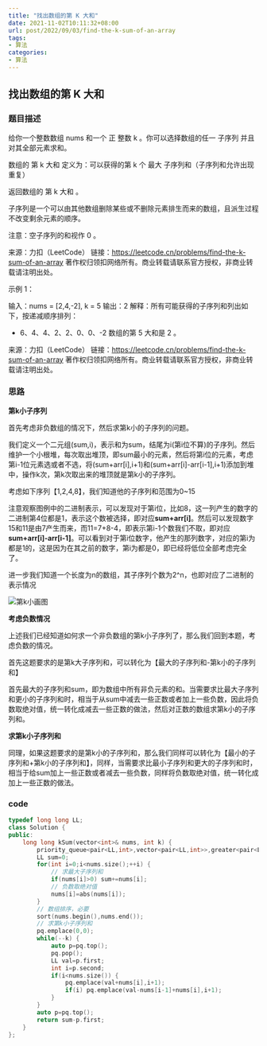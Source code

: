 ```yaml
---
title: "找出数组的第 K 大和"
date: 2021-11-02T10:11:32+08:00
url: post/2022/09/03/find-the-k-sum-of-an-array
tags:
- 算法
categories:
- 算法 
---
```


## 找出数组的第 K 大和

### 题目描述

给你一个整数数组 nums 和一个 正 整数 k 。你可以选择数组的任一 子序列 并且对其全部元素求和。

数组的 第 k 大和 定义为：可以获得的第 k 个 最大 子序列和（子序列和允许出现重复）

返回数组的 第 k 大和 。

子序列是一个可以由其他数组删除某些或不删除元素排生而来的数组，且派生过程不改变剩余元素的顺序。

注意：空子序列的和视作 0 。

来源：力扣（LeetCode）
链接：https://leetcode.cn/problems/find-the-k-sum-of-an-array
著作权归领扣网络所有。商业转载请联系官方授权，非商业转载请注明出处。

示例 1：

输入：nums = [2,4,-2], k = 5
输出：2
解释：所有可能获得的子序列和列出如下，按递减顺序排列：
- 6、4、4、2、2、0、0、-2
数组的第 5 大和是 2 。

来源：力扣（LeetCode）
链接：https://leetcode.cn/problems/find-the-k-sum-of-an-array
著作权归领扣网络所有。商业转载请联系官方授权，非商业转载请注明出处。

### 思路

**第k小子序列**

首先考虑非负数组的情况下，然后求第k小的子序列的问题。

我们定义一个二元组(sum,i)，表示和为sum，结尾为i(第i位不算)的子序列。然后维护一个小根堆，每次取出堆顶，即sum最小的元素，然后将第i位的元素，考虑第i-1位元素选或者不选，将(sum+arr[i],i+1)和(sum+arr[i]-arr[i-1],i+1)添加到堆中，操作k次，第k次取出来的堆顶就是第k小的子序列。

考虑如下序列【1,2,4,8】，我们知道他的子序列和范围为0~15

注意观察图例中的二进制表示，可以发现对于第i位，比如8，这一列产生的数字的二进制第4位都是1，表示这个数被选择，即对应**sum+arr[i]**。然后可以发现数字15和11是由7产生而来，而11=7+8-4，即表示第i-1个数我们不取，即对应**sum+arr[i]-arr[i-1]**。可以看到对于第i位数字，他产生的那列数字，对应的第i为都是1的，这是因为在其之前的数字，第i为都是0，即已经将低位全部考虑完全了。

进一步我们知道一个长度为n的数组，其子序列个数为2^n，也即对应了二进制的表示情况

![第k小画图](https://qraffa-1304595678.cos.ap-guangzhou.myqcloud.com/img/%E7%AC%ACk%E5%B0%8F%E7%94%BB%E5%9B%BE.png)

**考虑负数情况**

上述我们已经知道如何求一个非负数组的第k小子序列了，那么我们回到本题，考虑负数的情况。

首先这题要求的是第k大子序列和，可以转化为【最大的子序列和-第k小的子序列和】

首先最大的子序列和sum，即为数组中所有非负元素的和。当需要求比最大子序列和更小的子序列和时，相当于从sum中减去一些正数或者加上一些负数，因此将负数取绝对值，统一转化成减去一些正数的做法，然后对正数的数组求第k小的子序列和。

**求第k小子序列和**

同理，如果这题要求的是第k小的子序列和，那么我们同样可以转化为【最小的子序列和+第k小的子序列和】，同样，当需要求比最小子序列和更大的子序列和时，相当于给sum加上一些正数或者减去一些负数，同样将负数取绝对值，统一转化成加上一些正数的做法。

### code

```c++
typedef long long LL;
class Solution {
public:
    long long kSum(vector<int>& nums, int k) {
        priority_queue<pair<LL,int>,vector<pair<LL,int>>,greater<pair<LL,int>>> pq;
        LL sum=0;
        for(int i=0;i<nums.size();++i) {
            // 求最大子序列和
            if(nums[i]>0) sum+=nums[i];
            // 负数取绝对值
            nums[i]=abs(nums[i]);
        }
        // 数组排序，必要
        sort(nums.begin(),nums.end());
        // 求第k小子序列和
        pq.emplace(0,0);
        while(--k) {
            auto p=pq.top();
            pq.pop();
            LL val=p.first;
            int i=p.second;
            if(i<nums.size()) {
                pq.emplace(val+nums[i],i+1);
                if(i) pq.emplace(val-nums[i-1]+nums[i],i+1);
            }
        }
        auto p=pq.top();
        return sum-p.first;
    }
};
```

